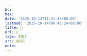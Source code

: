 ```yaml
---
bc:
hex:
date: '2025-10-13T11:31:44+08:00'
lastmod: '2025-10-14T06:42:24+08:00'
title: 󰪟
url: 󰪟
tags: [䊭]
src: GHZR
note:
---
```

